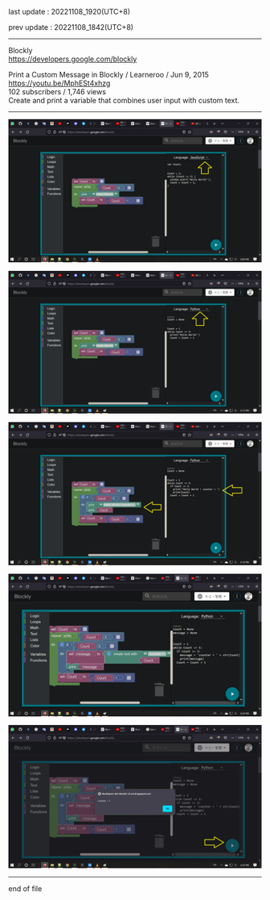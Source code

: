 last update : 20221108_1920(UTC+8)   
  
prev update : 20221108_1842(UTC+8)  
  
---------------------------------------------  
  
Blockly  
  https://developers.google.com/blockly  
  
Print a Custom Message in Blockly / Learneroo /  Jun 9, 2015  
  https://youtu.be/MphESt4xhzg  
102 subscribers / 1,746 views   
Create and print a variable that combines user input with custom text.  
  
---------------------------------------------  


![image](ref/image/programming_Blockly_demo_20221108_01.png)  

![image](ref/image/programming_Blockly_demo_20221108_02.png)  

![image](ref/image/programming_Blockly_demo_20221108_03.png)  

![image](ref/image/programming_Blockly_demo_20221108_04.png)  

![image](ref/image/programming_Blockly_demo_20221108_05.png)  


---------------------------------------------  
end of file
